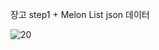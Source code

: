 장고 step1  + Melon List json 데이터 


![20](https://github.com/user-attachments/assets/bfa5c2a9-fae9-42a7-af0d-47ace3af9c6e)
